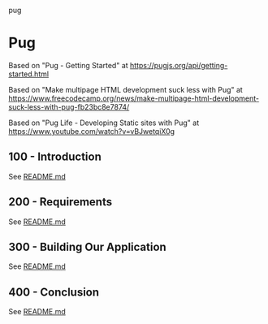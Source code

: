 pug
# Pug

Based on "Pug - Getting Started" at https://pugjs.org/api/getting-started.html

Based on "Make multipage HTML development suck less with Pug" at https://www.freecodecamp.org/news/make-multipage-html-development-suck-less-with-pug-fb23bc8e7874/

Based on "Pug Life - Developing Static sites with Pug" at https://www.youtube.com/watch?v=vBJwetqiX0g

## 100 - Introduction

See [README.md](./100/README.md)

## 200 - Requirements

See [README.md](./200/README.md)

## 300 - Building Our Application

See [README.md](./300/README.md)

## 400 - Conclusion

See [README.md](./400/README.md)
